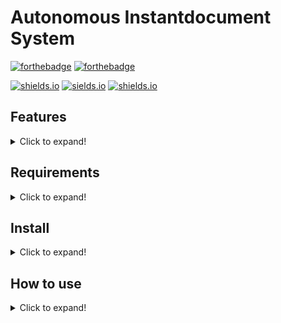 # Autonomous Instantdocument System

[![forthebadge](https://forthebadge.com/images/badges/made-with-java.svg)](https://forthebadge.com)
[![forthebadge](http://forthebadge.com/images/badges/built-with-love.svg)](http://forthebadge.com)

[![shields.io](https://img.shields.io/github/license/j0giwa/automomous-instantdokument-system)](https://img.shields.io/github/license/j0giwa/automomous-instantdokument-system)
[![sields.io](https://img.shields.io/github/stars/j0giwa/automomous-instantdokument-system)](https://img.shields.io/github/stars/j0giwa/automomous-instantdokument-system)
[![shields.io](https://img.shields.io/github/issues/j0giwa/automomous-instantdokument-system)](https://img.shields.io/github/issues/j0giwa/automomous-instantdokument-system)

## Features
<details>
<summary>Click to expand!</summary>

- Generate LaTeX documents
- Usable via GUI, TUI (UNIX OS only) and CLI

### Planned Features
<details>
<summary>Click to expand!</summary>

- Customisable LaTeX snippets (preconfigured ffor exams and answers)
- Snippet statistics are saved in a database (for example how often a snipped has been used)
- Export database to csv
- ChatGPT integration to automatically generate new snippets (API-key required)

</details>
</details>

## Requirements
<details>
<summary>Click to expand!</summary>

- java17
- javafx
- pdflatex
- whiptail (for TUI)
- maven (if you want to build from source)

</details>

## Install
<details>
<summary>Click to expand!</summary>

### Build it yourself

#### Linux
``` bash
sudo rm -rf "/usr/local/bin/automomous-instantdocument-system" "/usr/local/bin/automomous-instantdocument-system-cli"
git clone "https://github.com/j0giwa/automomous-instantdocument-system"
cd automomous-instantdocument-system
mvn package
sudo cp ./target/automomousInstantdocumentSystem-sudo rm -rf "/usr/local/bin/automomous-instantdocument-system" "/usr/local/bin/automomous-instantdocument-system-cli"
git clone "https://github.com/j0giwa/automomous-instantdocument-system"
cd automomous-instantdocument-system
mvn package
sudo cp ./target/automomousInstantdocumentSystem-*-jar-with-dependencies.jar /opt/automomous-instantdocument-system/automomous-instantdocument-system.jar
sudo cp ./automomous-instantdocument-system /usr/local/bin
sudo cp ./automomous-instantdocument-system-cli /usr/local/bin
sudo cp ./automomous-instantdocument-system-cli /usr/local/bin
gip gzip docs/man/autonomous-instantdocument-system.1
cp .docs/man/autonomous-instantdocument-system.1.gz /usr/share/man/man1/
cd ..
rm -rf automomous-instantdocument-system-jar-with-dependencies.jar /opt/automomous-instantdocument-system/automomous-instantdocument-system.jar
sudo cp ./automomous-instantdocument-system /usr/local/bin
sudo cp ./automomous-instantdocument-system-cli /usr/local/bin
sudo cp ./automomous-instantdocument-system-cli /usr/local/bin
gip gzip docs/man/autonomous-instantdocument-system.1
cp .docs/man/autonomous-instantdocument-system.1.gz /usr/share/man/man1/
cd ..
rm -rf automomous-instantdocument-system
```

</details>

## How to use
<details>
<summary>Click to expand!</summary>

`automomous-instantdocument-system` without options launches in a grafical mode.

### Flags
| flag          | function                           |
| ------------- | ---------------------------------- |
| -t --type <type> | Specifies the desired Document type e.g. "exam". |
| -c --chapters <chapters> | Specifies the amount of chapters per document. 
| -a --amount <amount> | Specifies how many Documents should be generated.
| -ns --noshuffle | Turns of shuffle mode. |
| -h --help | Show summary of options. |
| -v --version | Print version number and exit. |

</details>
